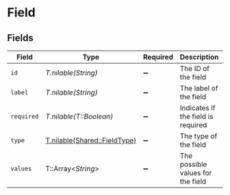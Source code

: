 # Field


## Fields

| Field                                                            | Type                                                             | Required                                                         | Description                                                      | Example                                                          |
| ---------------------------------------------------------------- | ---------------------------------------------------------------- | ---------------------------------------------------------------- | ---------------------------------------------------------------- | ---------------------------------------------------------------- |
| `id`                                                             | *T.nilable(String)*                                              | :heavy_minus_sign:                                               | The ID of the field                                              | field-456                                                        |
| `label`                                                          | *T.nilable(String)*                                              | :heavy_minus_sign:                                               | The label of the field                                           | Problem Solving                                                  |
| `required`                                                       | *T.nilable(T::Boolean)*                                          | :heavy_minus_sign:                                               | Indicates if the field is required                               | true                                                             |
| `type`                                                           | [T.nilable(Shared::FieldType)](../../models/shared/fieldtype.md) | :heavy_minus_sign:                                               | The type of the field                                            | text                                                             |
| `values`                                                         | T::Array<*String*>                                               | :heavy_minus_sign:                                               | The possible values for the field                                | ["Excellent","Good","Average","Poor"]                            |